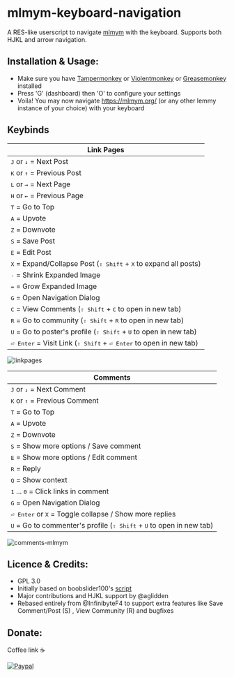 # mlmym-keyboard-navigation
A RES-like userscript to navigate [mlmym](https://mlmym.org/) with the keyboard. Supports both HJKL and arrow navigation.

## Installation & Usage:
- Make sure you have [Tampermonkey](https://www.tampermonkey.net/) or [Violentmonkey](https://violentmonkey.github.io/) or [Greasemonkey](https://addons.mozilla.org/en-US/firefox/addon/greasemonkey/) installed
- Press 'G' (dashboard) then 'O' to configure your settings
- Voila! You may now navigate https://mlmym.org/ (or any other lemmy instance of your choice) with your keyboard



## Keybinds

|                         Link Pages                                |
|----------------------------------------------------------------------|
| <kbd>J</kbd> or <kbd>↓</kbd> = Next Post                                |
| <kbd>K</kbd> or <kbd>↑</kbd> = Previous Post                        |
| <kbd>L</kbd> or <kbd>→</kbd> = Next Page                |
| <kbd>H</kbd> or <kbd>←</kbd> = Previous Page                |
| <kbd>T</kbd> = Go to Top                                              |
| <kbd>A</kbd> = Upvote                                                |
| <kbd>Z</kbd> = Downvote   |
| <kbd>S</kbd> = Save Post                                               |
| <kbd>E</kbd> = Edit Post                                               |
| <kbd>X</kbd> = Expand/Collapse Post (<kbd>⇧ Shift</kbd> + <kbd>X</kbd> to expand all posts)                                      |
| <kbd>-</kbd> = Shrink Expanded Image                                       |
| <kbd>=</kbd> = Grow Expanded Image                                       |
| <kbd>G</kbd> = Open Navigation Dialog                                       |
| <kbd>C</kbd> = View Comments (<kbd>⇧ Shift</kbd> + <kbd>C</kbd> to open in new tab)  |
| <kbd>R</kbd> = Go to community (<kbd>⇧ Shift</kbd> + <kbd>R</kbd> to open in new tab)                                                 |
| <kbd>U</kbd> = Go to poster's profile (<kbd>⇧ Shift</kbd> + <kbd>U</kbd> to open in new tab)                                                 |
| <kbd>⏎ Enter</kbd> = Visit Link (<kbd>⇧ Shift</kbd> + <kbd>⏎ Enter</kbd> to open in new tab)                                     |

![linkpages](https://github.com/InfinibyteF4/Lemmy-keyboard-navigation/assets/75824710/82cee5f2-3ae6-49e6-a3b3-0f4ce04a1400)



|                         Comments                                 |
|----------------------------------------------------------------------|
| <kbd>J</kbd> or <kbd>↓</kbd> = Next Comment                               |
| <kbd>K</kbd> or <kbd>↑</kbd> = Previous Comment                       |
| <kbd>T</kbd> = Go to Top                                              |
| <kbd>A</kbd> = Upvote                                                |
| <kbd>Z</kbd> = Downvote                                              |
| <kbd>S</kbd> = Show more options / Save comment                                                |
| <kbd>E</kbd> = Show more options / Edit comment                                                |
| <kbd>R</kbd> = Reply                                                 |
| <kbd>Q</kbd> = Show context                                                |
| <kbd>1</kbd> ... <kbd>0</kbd> = Click links in comment                                                |
| <kbd>G</kbd> = Open Navigation Dialog                                       |
| <kbd>⏎ Enter</kbd> or <kbd>X</kbd> = Toggle collapse / Show more replies                                    |
| <kbd>U</kbd> = Go to commenter's profile (<kbd>⇧ Shift</kbd> + <kbd>U</kbd> to open in new tab)                                                 |

![comments-mlmym](https://github.com/InfinibyteF4/Lemmy-keyboard-navigation/assets/75824710/ea5dce9d-2203-40b5-b969-7cc97d1e3fdb)



## Licence & Credits: 
- GPL 3.0
- Initially based on boobslider100's [script](https://lemmy.world/post/10035360)
- Major contributions and HJKL support by @aglidden
- Rebased entirely from @InfinibyteF4 to support extra features like Save Comment/Post (S) , View Community (R) and bugfixes

## Donate: 
Coffee link ☕

[![Paypal](https://www.paypalobjects.com/en_GB/i/btn/btn_donate_LG.gif)](https://www.paypal.com/cgi-bin/webscr?cmd=_donations&business=bill%2emavromatis%40gmail%2ecom&lc=GB&currency_code=GBP&bn=PP%2dDonationsBF%3abtn_donate_LG%2egif%3aNonHosted)
